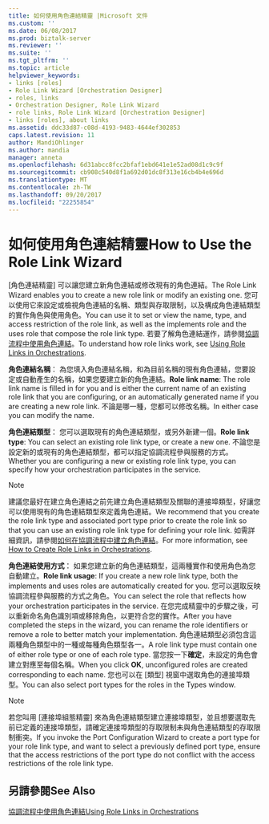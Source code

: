 ```yaml
---
title: 如何使用角色連結精靈 |Microsoft 文件
ms.custom: ''
ms.date: 06/08/2017
ms.prod: biztalk-server
ms.reviewer: ''
ms.suite: ''
ms.tgt_pltfrm: ''
ms.topic: article
helpviewer_keywords:
- links [roles]
- Role Link Wizard [Orchestration Designer]
- roles, links
- Orchestration Designer, Role Link Wizard
- role links, Role Link Wizard [Orchestration Designer]
- links [roles], about links
ms.assetid: ddc33d87-c08d-4193-9483-4644ef302853
caps.latest.revision: 11
author: MandiOhlinger
ms.author: mandia
manager: anneta
ms.openlocfilehash: 6d31abcc8fcc2bfaf1ebd641e1e52ad08d1c9c9f
ms.sourcegitcommit: cb908c540d8f1a692d01dc8f313e16cb4b4e696d
ms.translationtype: MT
ms.contentlocale: zh-TW
ms.lasthandoff: 09/20/2017
ms.locfileid: "22255854"
---
```

# <a name="how-to-use-the-role-link-wizard"></a><span data-ttu-id="0317f-102">如何使用角色連結精靈</span><span class="sxs-lookup"><span data-stu-id="0317f-102">How to Use the Role Link Wizard</span></span>
<span data-ttu-id="0317f-103">[角色連結精靈] 可以讓您建立新角色連結或修改現有的角色連結。</span><span class="sxs-lookup"><span data-stu-id="0317f-103">The Role Link Wizard enables you to create a new role link or modify an existing one.</span></span> <span data-ttu-id="0317f-104">您可以使用它來設定或檢視角色連結的名稱、類型與存取限制，以及構成角色連結類型的實作角色與使用角色。</span><span class="sxs-lookup"><span data-stu-id="0317f-104">You can use it to set or view the name, type, and access restriction of the role link, as well as the implements role and the uses role that compose the role link type.</span></span> <span data-ttu-id="0317f-105">若要了解角色連結運作，請參閱[協調流程中使用角色連結](../core/using-role-links-in-orchestrations.md)。</span><span class="sxs-lookup"><span data-stu-id="0317f-105">To understand how role links work, see [Using Role Links in Orchestrations](../core/using-role-links-in-orchestrations.md).</span></span>  
  
 <span data-ttu-id="0317f-106">**角色連結名稱**： 為您填入角色連結名稱，和為目前名稱的現有角色連結，您要設定或自動產生的名稱，如果您要建立新的角色連結。</span><span class="sxs-lookup"><span data-stu-id="0317f-106">**Role link name**: The role link name is filled in for you and is either the current name of an existing role link that you are configuring, or an automatically generated name if you are creating a new role link.</span></span> <span data-ttu-id="0317f-107">不論是哪一種，您都可以修改名稱。</span><span class="sxs-lookup"><span data-stu-id="0317f-107">In either case you can modify the name.</span></span>  
  
 <span data-ttu-id="0317f-108">**角色連結類型**： 您可以選取現有的角色連結類型，或另外新建一個。</span><span class="sxs-lookup"><span data-stu-id="0317f-108">**Role link type**: You can select an existing role link type, or create a new one.</span></span> <span data-ttu-id="0317f-109">不論您是設定新的或現有的角色連結類型，都可以指定協調流程參與服務的方式。</span><span class="sxs-lookup"><span data-stu-id="0317f-109">Whether you are configuring a new or existing role link type, you can specify how your orchestration participates in the service.</span></span>  
  
> [!NOTE]
>  <span data-ttu-id="0317f-110">建議您最好在建立角色連結之前先建立角色連結類型及關聯的連接埠類型，好讓您可以使用現有的角色連結類型來定義角色連結。</span><span class="sxs-lookup"><span data-stu-id="0317f-110">We recommend that you create the role link type and associated port type prior to create the role link so that you can use an existing role link type for defining your role link.</span></span> <span data-ttu-id="0317f-111">如需詳細資訊，請參閱[如何在協調流程中建立角色連結](../core/how-to-create-role-links-in-orchestrations.md)。</span><span class="sxs-lookup"><span data-stu-id="0317f-111">For more information, see [How to Create Role Links in Orchestrations](../core/how-to-create-role-links-in-orchestrations.md).</span></span>  
  
 <span data-ttu-id="0317f-112">**角色連結使用方式**： 如果您建立新的角色連結類型，這兩種實作和使用角色為您自動建立。</span><span class="sxs-lookup"><span data-stu-id="0317f-112">**Role link usage**: If you create a new role link type, both the implements and uses roles are automatically created for you.</span></span> <span data-ttu-id="0317f-113">您可以選取反映協調流程參與服務的方式之角色。</span><span class="sxs-lookup"><span data-stu-id="0317f-113">You can select the role that reflects how your orchestration participates in the service.</span></span> <span data-ttu-id="0317f-114">在您完成精靈中的步驟之後，可以重新命名角色識別項或移除角色，以更符合您的實作。</span><span class="sxs-lookup"><span data-stu-id="0317f-114">After you have completed the steps in the wizard, you can rename the role identifiers or remove a role to better match your implementation.</span></span> <span data-ttu-id="0317f-115">角色連結類型必須包含這兩種角色類型中的一種或每種角色類型各一。</span><span class="sxs-lookup"><span data-stu-id="0317f-115">A role link type must contain one of either role type or one of each role type.</span></span> <span data-ttu-id="0317f-116">當您按一下**確定**，未設定的角色會建立對應至每個名稱。</span><span class="sxs-lookup"><span data-stu-id="0317f-116">When you click **OK**, unconfigured roles are created corresponding to each name.</span></span> <span data-ttu-id="0317f-117">您也可以在 [類型] 視窗中選取角色的連接埠類型。</span><span class="sxs-lookup"><span data-stu-id="0317f-117">You can also select port types for the roles in the Types window.</span></span>  
  
> [!NOTE]
>  <span data-ttu-id="0317f-118">若您叫用 [連接埠組態精靈] 來為角色連結類型建立連接埠類型，並且想要選取先前已定義的連接埠類型，請確定連接埠類型的存取限制未與角色連結類型的存取限制衝突。</span><span class="sxs-lookup"><span data-stu-id="0317f-118">If you invoke the Port Configuration Wizard to create a port type for your role link type, and want to select a previously defined port type, ensure that the access restrictions of the port type do not conflict with the access restrictions of the role link type.</span></span>  
  
## <a name="see-also"></a><span data-ttu-id="0317f-119">另請參閱</span><span class="sxs-lookup"><span data-stu-id="0317f-119">See Also</span></span>  
 [<span data-ttu-id="0317f-120">協調流程中使用角色連結</span><span class="sxs-lookup"><span data-stu-id="0317f-120">Using Role Links in Orchestrations</span></span>](../core/using-role-links-in-orchestrations.md)